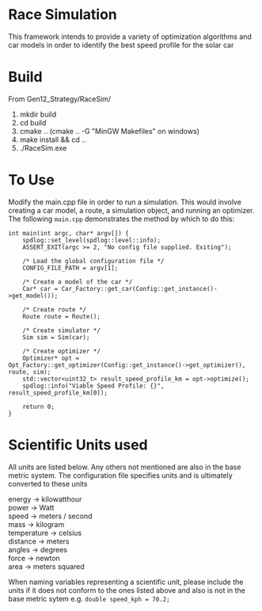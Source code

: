 # Race Simulation 
This framework intends to provide a variety of optimization algorithms and car models in order to identify the best speed profile for the solar car

# Build
From Gen12_Strategy/RaceSim/
1. mkdir build
2. cd build
3. cmake .. (cmake .. -G "MinGW Makefiles" on windows)
4. make install && cd ..
5. ./RaceSim.exe <Path to config>

# To Use
Modify the main.cpp file in order to run a simulation. This would involve creating a car model, a route, a simulation object, and running an optimizer. The following ```main.cpp``` demonstrates the method by which to do this:

```
int main(int argc, char* argv[]) {
    spdlog::set_level(spdlog::level::info);
    ASSERT_EXIT(argc >= 2, "No config file supplied. Exiting");

    /* Load the global configuration file */
    CONFIG_FILE_PATH = argv[1];

    /* Create a model of the car */
    Car* car = Car_Factory::get_car(Config::get_instance()->get_model());
    
    /* Create route */
    Route route = Route();

    /* Create simulator */
    Sim sim = Sim(car);

    /* Create optimizer */
    Optimizer* opt = Opt_Factory::get_optimizer(Config::get_instance()->get_optimizer(), route, sim);
    std::vector<uint32_t> result_speed_profile_km = opt->optimize();
    spdlog::info("Viable Speed Profile: {}", result_speed_profile_km[0]);

    return 0;
}

```

# Scientific Units used 
All units are listed below. Any others not mentioned are also in the base metric system. The configuration file specifies units and is ultimately converted to these units

energy -> kilowatthour\
power -> Watt\
speed -> meters / second\
mass -> kilogram\
temperature -> celsius\
distance -> meters\
angles -> degrees\
force -> newton\
area -> meters squared

When naming variables representing a scientific unit, please include the units if it does not conform to the ones listed above and also is not in the base metric sytem e.g. ```double speed_kph = 70.2;```

